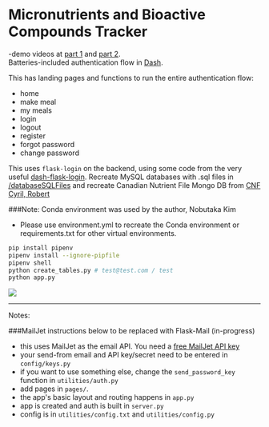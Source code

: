 # Micronutrients and Bioactive Compounds Tracker

-demo videos at [part 1](https://youtu.be/LW-x1HLDWgc) and [part 2](https://youtu.be/b0yzHxHJkyk).  
Batteries-included authentication flow in [Dash](dash.plot.ly).

This has landing pages and functions to run the entire authentication flow:
- home
- make meal
- my meals
- login
- logout
- register
- forgot password
- change password

This uses `flask-login` on the backend, using some code from the very useful [dash-flask-login](https://github.com/RafaelMiquelino/dash-flask-login). 
Recreate MySQL databases with .sql files in [/databaseSQLFiles](https://github.com/nyck33/bioactive_dash/tree/master/databaseSqlFiles) and 
recreate Canadian Nutrient File Mongo DB from [CNF Cyril, Robert](https://github.com/cyrilrbt/canadian-nutrient-file)


###Note: Conda environment was used by the author, Nobutaka Kim
- Please use environment.yml to recreate the Conda environment or requirements.txt for other virtual environments.
```bash
pip install pipenv
pipenv install --ignore-pipfile
pipenv shell
python create_tables.py # test@test.com / test
python app.py
```

![](example.gif)

---

Notes:

###MailJet instructions below to be replaced with Flask-Mail (in-progress)

- this uses MailJet as the email API. You need a [free MailJet API key](https://www.mailjet.com/email-api/)
- your send-from email and API key/secret need to be entered in `config/keys.py`
- if you want to use something else, change the `send_password_key` function in `utilities/auth.py`
- add pages in `pages/`.
- the app's basic layout and routing happens in `app.py`
- app is created and auth is built in `server.py`
- config is in `utilities/config.txt` and `utilities/config.py`
